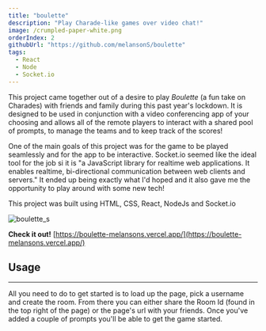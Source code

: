 ```yaml
---
title: "boulette"
description: "Play Charade-like games over video chat!"
image: /crumpled-paper-white.png
orderIndex: 2
githubUrl: "https://github.com/melansonS/boulette"
tags:
  - React
  - Node
  - Socket.io
---
```


This project came together out of a desire to play _Boulette_ (a fun take on Charades) with friends and family during this past year's lockdown. It is designed to be used in conjunction with a video conferencing app of your choosing and allows all of the remote players to interact with a shared pool of prompts, to manage the teams and to keep track of the scores!

One of the main goals of this project was for the game to be played seamlessly and for the app to be interactive. Socket.io seemed like the ideal tool for the job si it is "a JavaScript library for realtime web applications. It enables realtime, bi-directional communication between web clients and servers." It ended up being exactly what I'd hoped and it also gave me the opportunity to play around with some new tech!

This project was built using HTML, CSS, React, NodeJs and Socket.io

![boulette_s](https://user-images.githubusercontent.com/47112463/121429481-f7f63900-c944-11eb-8fc9-3c0204bfdd38.png)

**Check it out!** [https://boulette-melansons.vercel.app/](https://boulette-melansons.vercel.app/)

## Usage

---

All you need to do to get started is to load up the page, pick a username and create the room. From there you can either share the Room Id (found in the top right of the page) or the page's url with your friends. Once you've added a couple of prompts you'll be able to get the game started.
